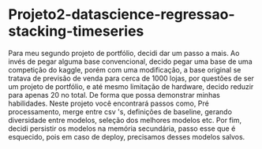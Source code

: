 # Projeto2-datascience-regressao-stacking-timeseries

Para meu segundo projeto de portfólio, decidi dar um passo a mais. Ao invés de pegar alguma base convencional, decido pegar uma base de uma competição do kaggle, porém com uma modificação, a base original se tratava de previsão de venda para cerca de 1000 lojas, por questões de ser um projeto de portfólio, e até mesmo limitação de hardware, decido reduzir para apenas 20 no total. De forma que possa demonstrar minhas habilidades. Neste projeto você encontrará passos como, Pré processamento, merge entre csv 's, definições de baseline, gerando diversidade entre modelos, seleção dos melhores modelos etc. Por fim, decidi persistir os modelos na memória secundária, passo esse que é esquecido, pois em caso de deploy, precisamos desses modelos salvos. 
